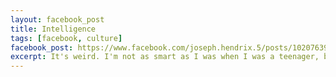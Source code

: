 ```yaml
---
layout: facebook_post
title: Intelligence
tags: [facebook, culture]
facebook_post: https://www.facebook.com/joseph.hendrix.5/posts/10207639577128865
excerpt: It's weird. I'm not as smart as I was when I was a teenager, but I'm also not as stupid.
---
```

